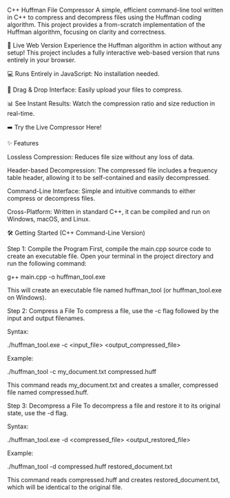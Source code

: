 C++ Huffman File Compressor
A simple, efficient command-line tool written in C++ to compress and decompress files using the Huffman coding algorithm. This project provides a from-scratch implementation of the Huffman algorithm, focusing on clarity and correctness.

🚀 Live Web Version
Experience the Huffman algorithm in action without any setup! This project includes a fully interactive web-based version that runs entirely in your browser.

💻 Runs Entirely in JavaScript: No installation needed.

📁 Drag & Drop Interface: Easily upload your files to compress.

📊 See Instant Results: Watch the compression ratio and size reduction in real-time.

➡️ Try the Live Compressor Here!

✨ Features

Lossless Compression: Reduces file size without any loss of data.

Header-based Decompression: The compressed file includes a frequency table header, allowing it to be self-contained and easily decompressed.

Command-Line Interface: Simple and intuitive commands to either compress or decompress files.

Cross-Platform: Written in standard C++, it can be compiled and run on Windows, macOS, and Linux.

🛠️ Getting Started (C++ Command-Line Version)

Step 1: Compile the Program
First, compile the main.cpp source code to create an executable file. Open your terminal in the project directory and run the following command:

g++ main.cpp -o huffman_tool.exe

This will create an executable file named huffman_tool (or huffman_tool.exe on Windows).

Step 2: Compress a File
To compress a file, use the -c flag followed by the input and output filenames.

Syntax:

./huffman_tool.exe -c <input_file> <output_compressed_file>

Example:

./huffman_tool -c my_document.txt compressed.huff

This command reads my_document.txt and creates a smaller, compressed file named compressed.huff.

Step 3: Decompress a File
To decompress a file and restore it to its original state, use the -d flag.

Syntax:

./huffman_tool.exe -d <compressed_file> <output_restored_file>

Example:

./huffman_tool -d compressed.huff restored_document.txt

This command reads compressed.huff and creates restored_document.txt, which will be identical to the original file.
